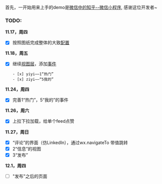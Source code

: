 首先，一开始用来上手的demo是[微信中的知乎--微信小程序](https://github.com/RebeccaHanjw/weapp-wechat-zhihu), 感谢这位开发者~



### TODO:

**11.17，周四**


- [x] 按照图纸完成整体的大致[配置](https://mp.weixin.qq.com/debug/wxadoc/dev/framework/config.html?t=20161107)

**11.18，周五**

- [x] 继续[视图层](https://mp.weixin.qq.com/debug/wxadoc/dev/framework/view/?t=20161107)，添加[事件](https://mp.weixin.qq.com/debug/wxadoc/dev/framework/view/wxml/event.html?t=20161107)

      - [x] yiyi——1“热门”
      - [x] ziyi——“5我的”



**11.24，周四**

- [x] 完善1“热门”，5“我的”的事件

**11.26，周六**

- [x] 上拉下拉加载，给单个feed点赞

**11.27，周日**

- [x] “评论”的界面（仿LinkedIn），通过wx.navigateTo 带值跳转
- [x] 2“信息”的视图
- [x] 3“发布”

**12.1，周四**
- [ ] "发布"之后的页面
